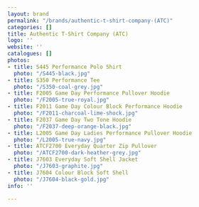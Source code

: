 ```yaml
---
layout: brand
permalink: "/brands/authentic-t-shirt-company-(ATC)"
categories: []
title: Authentic T-Shirt Company (ATC)
logo: ''
website: ''
catalogues: []
photos:
- title: S445 Performance Polo Shirt
  photo: "/S445-black.jpg"
- title: S350 Performance Tee
  photo: "/S350-coal-grey.jpg"
- title: F2005 Game Day Performance Pullover Hoodie
  photo: "/F2005-true-royal.jpg"
- title: F2011 Game Day Colour Block Performance Hoodie
  photo: "/F2011-charcoal-lime-shock.jpg"
- title: F2037 Game Day Two Tone Hoodie
  photo: "/F2037-deep-orange-black.jpg"
- title: L2005 Game Day Ladies Performance Pullover Hoodie
  photo: "/L2005-true-navy.jpg"
- title: ATCF2700 Everyday Quarter Zip Pullover
  photo: "/ATCF2700-dark-heather-grey.jpg"
- title: J7603 Everyday Soft Shell Jacket
  photo: "/J7603-graphite.jpg"
- title: J7604 Colour Block Soft Shell
  photo: "/J7604-black-gold.jpg"
info: ''

---
```

